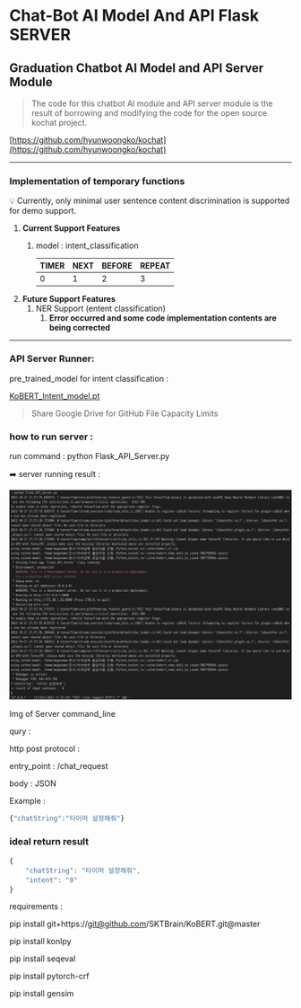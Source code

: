# Chat-Bot AI Model And API Flask SERVER

## Graduation Chatbot AI Model and API Server Module

> The code for this chatbot AI module and API server module is the result of borrowing and modifying the code for the open source kochat project.
> 

[https://github.com/hyunwoongko/kochat](https://github.com/hyunwoongko/kochat)

---

### **Implementation of temporary functions**

<aside>
💡 Currently, only minimal user sentence content discrimination is supported for demo support.

1. **Current Support Features**
    1. model : intent_classification
        
        
        | TIMER | NEXT | BEFORE | REPEAT |
        | --- | --- | --- | --- |
        | 0 | 1 | 2 | 3 |
2. **Future Support Features**
    1. NER Support (entent classification)
        1. **Error occurred and some code implementation contents are being corrected**
</aside>

---

### API Server Runner:

pre_trained_model for intent classification :

[KoBERT_Intent_model.pt](https://drive.google.com/file/d/10LuaJNhYzg50p2n_GwTvPLmq8wQTxSIV/view?usp=sharing)

> Share Google Drive for GitHub File Capacity Limits
> 

### how to run server :

run command : python Flask_API_Server.py

<aside>
➡️ server running result :

![Untitled](Read_me_img/Untitled.png)

Img of Server command_line 

qury : 

http post protocol : 

entry_point : /chat_request

body : JSON 

Example :

```jsx
{"chatString":"타이머 설정해줘"}
```

### **ideal return result**

```jsx
{
    "chatString": "타이머 설정해줘",
    "intent": "0"
}
```

</aside>

requirements :

pip install git+https://git@github.com/SKTBrain/KoBERT.git@master

pip install konlpy

pip install seqeval

pip install pytorch-crf

pip install gensim
